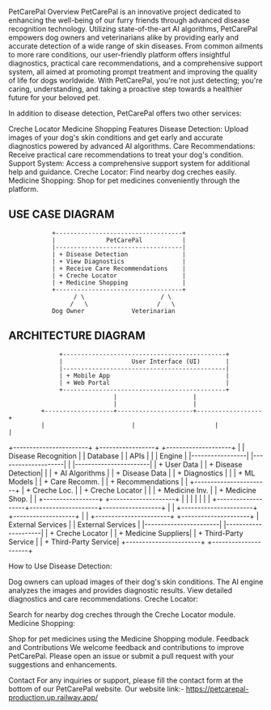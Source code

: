 PetCarePal
Overview
PetCarePal is an innovative project dedicated to enhancing the well-being of our furry friends through advanced disease recognition technology. Utilizing state-of-the-art AI algorithms, PetCarePal empowers dog owners and veterinarians alike by providing early and accurate detection of a wide range of skin diseases. From common ailments to more rare conditions, our user-friendly platform offers insightful diagnostics, practical care recommendations, and a comprehensive support system, all aimed at promoting prompt treatment and improving the quality of life for dogs worldwide. With PetCarePal, you're not just detecting; you're caring, understanding, and taking a proactive step towards a healthier future for your beloved pet.

In addition to disease detection, PetCarePal offers two other services:

Creche Locator
Medicine Shopping
Features
Disease Detection: Upload images of your dog's skin conditions and get early and accurate diagnostics powered by advanced AI algorithms.
Care Recommendations: Receive practical care recommendations to treat your dog's condition.
Support System: Access a comprehensive support system for additional help and guidance.
Creche Locator: Find nearby dog creches easily.
Medicine Shopping: Shop for pet medicines conveniently through the platform.

USE CASE DIAGRAM
----------------

                +-----------------------------------+
                |              PetCarePal           |
                |-----------------------------------|
                | + Disease Detection               |
                | + View Diagnostics                |
                | + Receive Care Recommendations    |
                | + Creche Locator                  |
                | + Medicine Shopping               |
                +-----------------------------------+
                      / \                     / \
                     /   \                   /   \
                Dog Owner             Veterinarian


ARCHITECTURE DIAGRAM
--------------------

                  +---------------------------------------------+
                  |                   User Interface (UI)       |
                  |---------------------------------------------|
                  | + Mobile App                                |
                  | + Web Portal                                |
                  +---------------------------------------------+
                                 |                     |
                                 |                     |
             +-------------------+---------------------+------------------+
             |                        |                      |             |
 +-----------------------+  +-----------------+  +--------------------+    |
 | Disease Recognition   |  |  Database       |  |  APIs              |    |
 | Engine                |  |-----------------|  |--------------------|    |
 |-----------------------|  | + User Data     |  | + Disease Detection|    |
 | + AI Algorithms       |  | + Disease Data  |  | + Diagnostics      |    |
 | + ML Models           |  | + Care Recomm.  |  | + Recommendations  |    |
 +-----------------------+  | + Creche Loc.   |  | + Creche Locator   |    |
                            | + Medicine Inv. |  | + Medicine Shop.   |    |
                            +-----------------+  +--------------------+    |
                                 |                     |                  |
                                 |                     |                  |
             +-------------------+---------------------+------------------+
                                 |                     |
          +----------------------+                     +-------------------+
          |                                                            |
 +-----------------------+                                 +---------------------+
 |   External Services   |                                 |  External Services  |
 |-----------------------|                                 |---------------------|
 | + Creche Locator      |                                 | + Medicine Suppliers|
 | + Third-Party Service |                                 | + Third-Party Service|
 +-----------------------+                                 +---------------------+





How to Use
Disease Detection:

Dog owners can upload images of their dog's skin conditions.
The AI engine analyzes the images and provides diagnostic results.
View detailed diagnostics and care recommendations.
Creche Locator:

Search for nearby dog creches through the Creche Locator module.
Medicine Shopping:

Shop for pet medicines using the Medicine Shopping module.
Feedback and Contributions
We welcome feedback and contributions to improve PetCarePal. Please open an issue or submit a pull request with your suggestions and enhancements.

Contact
For any inquiries or support, please fill the contact form at the bottom of our PetCarePal website.
Our website link:-   https://petcarepal-production.up.railway.app/

